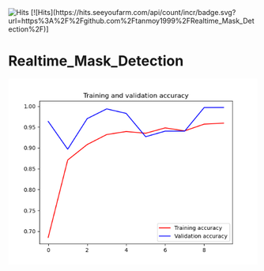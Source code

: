 <img src="https://img.shields.io/github/last-commit/tanmoy1999/Realtime_Mask_Detection" alt="Hits">
[![Hits](https://hits.seeyoufarm.com/api/count/incr/badge.svg?url=https%3A%2F%2Fgithub.com%2Ftanmoy1999%2FRealtime_Mask_Detection%2F)]


# Realtime_Mask_Detection

![alt text](https://github.com/tanmoy1999/Realtime_Mask_Detection/blob/master/Epochs.png)


